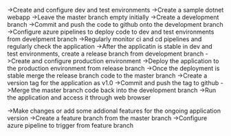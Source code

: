 ->Create and configure dev and test environments
->Create a sample dotnet webapp
->Leave the master branch empty initially
->Create a development branch
->Commit and push the code to github onto the development branch
->Configure azure pipelines to deploy code to dev and test environments from develpment branch
->Regularly monitor ci and cd pipelines and regularly check the application
->After the applicatin is stable in dev and test environments, create a release branch from development branch
->Create and configure production environment
->Deploy the application to the production environment from release branch
->Once the deployment is stable merge the release branch code to the master branch
->Create a version tag for the application as v1.0
->Commit and push the tag to github
->Merge the master branch code back into the development branch 
->Run the application and access it through web browser

->Make changes or add some addional features for the ongoing application version
->Create a feature branch from the master branch
->Configure azure pipeline to trigger from feature branch